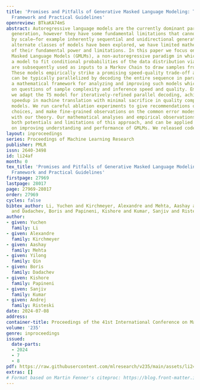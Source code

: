 ```yaml
---
title: 'Promises and Pitfalls of Generative Masked Language Modeling: Theoretical
  Framework and Practical Guidelines'
openreview: BTkaKA74mS
abstract: Autoregressive language models are the currently dominant paradigm for text
  generation, however they have some fundamental limitations that cannot be remedied
  by scale—for example inherently sequential and unidirectional generation. While
  alternate classes of models have been explored, we have limited mathematical understanding
  of their fundamental power and limitations. In this paper we focus on Generative
  Masked Language Models (GMLMs), a non-autoregressive paradigm in which we train
  a model to fit conditional probabilities of the data distribution via masking, which
  are subsequently used as inputs to a Markov Chain to draw samples from the model.
  These models empirically strike a promising speed-quality trade-off as each step
  can be typically parallelized by decoding the entire sequence in parallel. We develop
  a mathematical framework for analyzing and improving such models which sheds light
  on questions of sample complexity and inference speed and quality. Empirically,
  we adapt the T5 model for iteratively-refined parallel decoding, achieving 2-3x
  speedup in machine translation with minimal sacrifice in quality compared with autoregressive
  models. We run careful ablation experiments to give recommendations on key design
  choices, and make fine-grained observations on the common error modes in connection
  with our theory. Our mathematical analyses and empirical observations characterize
  both potentials and limitations of this approach, and can be applied to future works
  on improving understanding and performance of GMLMs. We released codes for our experiments.
layout: inproceedings
series: Proceedings of Machine Learning Research
publisher: PMLR
issn: 2640-3498
id: li24af
month: 0
tex_title: 'Promises and Pitfalls of Generative Masked Language Modeling: Theoretical
  Framework and Practical Guidelines'
firstpage: 27969
lastpage: 28017
page: 27969-28017
order: 27969
cycles: false
bibtex_author: Li, Yuchen and Kirchmeyer, Alexandre and Mehta, Aashay and Qin, Yilong
  and Dadachev, Boris and Papineni, Kishore and Kumar, Sanjiv and Risteski, Andrej
author:
- given: Yuchen
  family: Li
- given: Alexandre
  family: Kirchmeyer
- given: Aashay
  family: Mehta
- given: Yilong
  family: Qin
- given: Boris
  family: Dadachev
- given: Kishore
  family: Papineni
- given: Sanjiv
  family: Kumar
- given: Andrej
  family: Risteski
date: 2024-07-08
address:
container-title: Proceedings of the 41st International Conference on Machine Learning
volume: '235'
genre: inproceedings
issued:
  date-parts:
  - 2024
  - 7
  - 8
pdf: https://raw.githubusercontent.com/mlresearch/v235/main/assets/li24af/li24af.pdf
extras: []
# Format based on Martin Fenner's citeproc: https://blog.front-matter.io/posts/citeproc-yaml-for-bibliographies/
---
```

